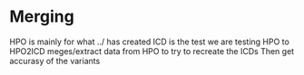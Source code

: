 # Merging
HPO is mainly for what ../ has created 
ICD is the test we are testing HPO to
HPO2ICD meges/extract data from HPO to try to recreate the ICDs 
   Then get accurasy of the variants
